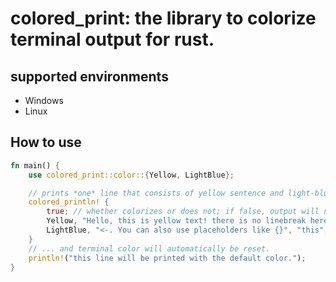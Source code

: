 # colored_print: the library to colorize terminal output for rust.

## supported environments

- Windows
- Linux

## How to use

```rust
fn main() {
    use colored_print::color::{Yellow, LightBlue};

    // prints *one* line that consists of yellow sentence and light-blue one.
    colored_println! {
        true; // whether colorizes or does not; if false, output will not be colorized.
        Yellow, "Hello, this is yellow text! there is no linebreak here ->",; // if there is no placeholders, the last comma is a bit ugly.
        LightBlue, "<-. You can also use placeholders like {}", "this";
    }
    // ... and terminal color will automatically be reset.
    println!("this line will be printed with the default color.");
}
```
